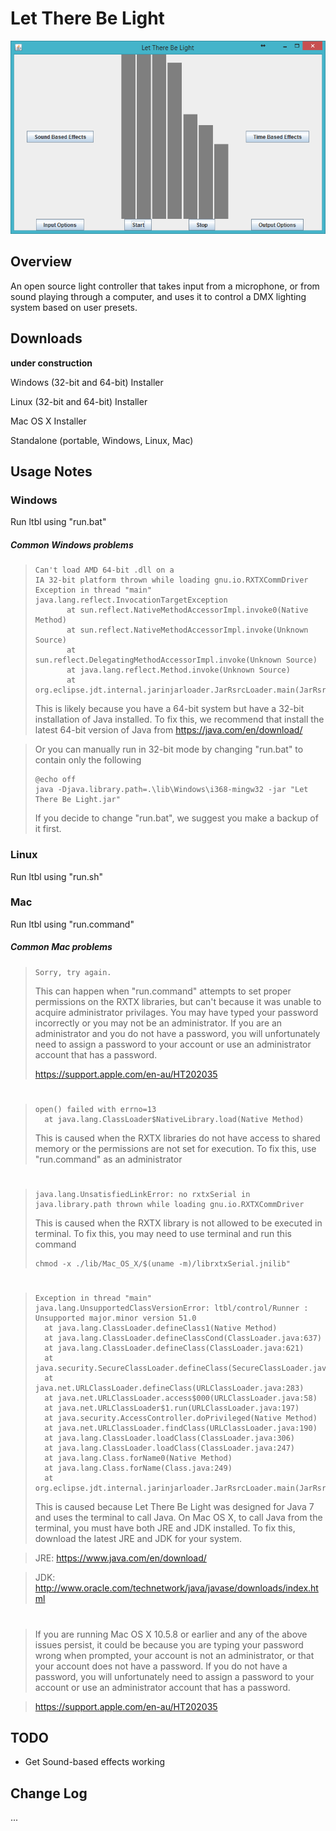 Let There Be Light
=========

![Screenshot](https://github.com/natedawg1013/let-there-be-light/raw/dev/img/screenshot1.png)

Overview
--------
An open source light controller that takes input from a microphone, or from sound playing through a computer, and uses it to control a DMX lighting system based on user presets.

Downloads
---------
**under construction**

Windows (32-bit and 64-bit) Installer

Linux (32-bit and 64-bit) Installer

Mac OS X Installer

Standalone (portable, Windows, Linux, Mac)


Usage Notes
--------
### Windows
Run ltbl using "run.bat"

##### Common Windows problems
>```
>Can't load AMD 64-bit .dll on a
>IA 32-bit platform thrown while loading gnu.io.RXTXCommDriver
>Exception in thread "main" java.lang.reflect.InvocationTargetException
>        at sun.reflect.NativeMethodAccessorImpl.invoke0(Native Method)
>        at sun.reflect.NativeMethodAccessorImpl.invoke(Unknown Source)
>        at sun.reflect.DelegatingMethodAccessorImpl.invoke(Unknown Source)
>        at java.lang.reflect.Method.invoke(Unknown Source)
>        at org.eclipse.jdt.internal.jarinjarloader.JarRsrcLoader.main(JarRsrcLoader.java:58)
>```
>This is likely because you have a 64-bit system but have a 32-bit installation of Java installed.
>To fix this, we recommend that install the latest 64-bit version of Java from https://java.com/en/download/

>Or you can manually run in 32-bit mode by changing "run.bat" to contain only the following
>```
>@echo off
>java -Djava.library.path=.\lib\Windows\i368-mingw32 -jar "Let There Be Light.jar"
>```
>If you decide to change "run.bat", we suggest you make a backup of it first.

### Linux
Run ltbl using "run.sh"

### Mac

Run ltbl using "run.command"

##### Common Mac problems
>```
>Sorry, try again.
>```
>This can happen when "run.command" attempts to set proper permissions on the RXTX libraries, but can't because it was unable to acquire administrator privilages. You may have typed your password incorrectly or you may not be an administrator.
>If you are an administrator and you do not have a password, you will unfortunately need to assign a password to your account or use an administrator account that has a password.
>
>https://support.apple.com/en-au/HT202035

#

>```
>open() failed with errno=13
>	at java.lang.ClassLoader$NativeLibrary.load(Native Method)
>```
>This is caused when the RXTX libraries do not have access to shared memory or the permissions are not set for execution.
>To fix this, use "run.command" as an administrator

#

>```
>java.lang.UnsatisfiedLinkError: no rxtxSerial in java.library.path thrown while loading gnu.io.RXTXCommDriver
>```
>This is caused when the RXTX library is not allowed to be executed in terminal.
>To fix this, you may need to use terminal and run this command
>```
>chmod -x ./lib/Mac_OS_X/$(uname -m)/librxtxSerial.jnilib"
>```

#

>```
>Exception in thread "main" java.lang.UnsupportedClassVersionError: ltbl/control/Runner : Unsupported major.minor version 51.0
>	at java.lang.ClassLoader.defineClass1(Native Method)
>	at java.lang.ClassLoader.defineClassCond(ClassLoader.java:637)
>	at java.lang.ClassLoader.defineClass(ClassLoader.java:621)
>	at java.security.SecureClassLoader.defineClass(SecureClassLoader.java:141)
>	at java.net.URLClassLoader.defineClass(URLClassLoader.java:283)
>	at java.net.URLClassLoader.access$000(URLClassLoader.java:58)
>	at java.net.URLClassLoader$1.run(URLClassLoader.java:197)
>	at java.security.AccessController.doPrivileged(Native Method)
>	at java.net.URLClassLoader.findClass(URLClassLoader.java:190)
>	at java.lang.ClassLoader.loadClass(ClassLoader.java:306)
>	at java.lang.ClassLoader.loadClass(ClassLoader.java:247)
>	at java.lang.Class.forName0(Native Method)
>	at java.lang.Class.forName(Class.java:249)
>	at org.eclipse.jdt.internal.jarinjarloader.JarRsrcLoader.main(JarRsrcLoader.java:56)
>```
>This is caused because Let There Be Light was designed for Java 7 and uses the terminal to call Java. On Mac OS X, to call Java from the terminal, you must have both JRE and JDK installed.
>To fix this, download the latest JRE and JDK for your system.

>JRE: https://www.java.com/en/download/

>JDK: http://www.oracle.com/technetwork/java/javase/downloads/index.html

#
>If you are running Mac OS X 10.5.8 or earlier and any of the above issues persist, it could be because you are typing your password wrong when prompted, your account is not an administrator, or that your account does not have a password.
>If you do not have a password, you will unfortunately need to assign a password to your account or use an administrator account that has a password.

>https://support.apple.com/en-au/HT202035

TODO
----
* Get Sound-based effects working

Change Log
----------
...
